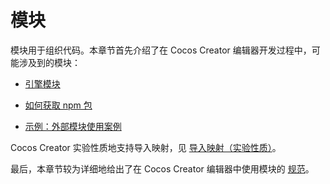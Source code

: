 # 模块

模块用于组织代码。本章节首先介绍了在 Cocos Creator 编辑器开发过程中，可能涉及到的模块：

- [引擎模块](./engine.md)

- [如何获取 npm 包](./config.md)

- [示例：外部模块使用案例](./example.md)

Cocos Creator 实验性质地支持导入映射，见 [导入映射（实验性质）](./import-map)。

最后，本章节较为详细地给出了在 Cocos Creator 编辑器中使用模块的 [规范](./spec.md)。

